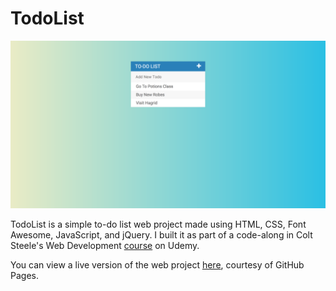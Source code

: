 # TodoList

![TodoList Screenshot](assets/img/TodoList_Screenshot.png)

TodoList is a simple to-do list web project made using HTML, CSS, Font Awesome, JavaScript, and jQuery. I built it as part of a code-along in Colt Steele's Web Development [course](https://www.udemy.com/the-web-developer-bootcamp/) on Udemy.

You can view a live version of the web project [here](https://do-adams.github.io/TodoList/), courtesy of GitHub Pages.
